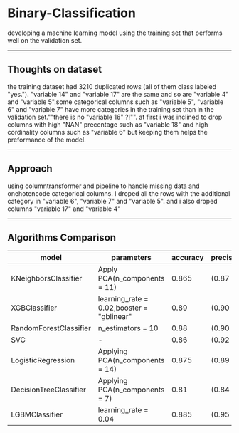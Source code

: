 # Binary-Classification
developing a machine learning model using the training set that performs well on the validation set.

----

## Thoughts on dataset

the training dataset had 3210 duplicated rows (all of them class labeled "yes."). "variable 14" and "variable 17" are the same and so are "variable 4" and "variable 5".some categorical columns such as "variable 5", "variable 6" and "variable 7" have more categories in the training set than in the validation set.""there is no "variable 16" ?!"". at first i was inclined to drop columns with high "NAN" precentage such as "variable 18" and high cordinality columns such as "variable 6" but keeping them helps the preformance of the model. 

----

## Approach

using columntransformer and pipeline to handle missing data and onehotencode categorical columns. I droped all the rows with the additional category in "variable 6", "variable 7" and "variable 5". and i also droped columns "variable 17" and "variable 4"

----

## Algorithms Comparison

| model                  	| parameters                                	| accuracy 	| precision(0/1) 	| f1_score(0/1) 	|
|------------------------	|-------------------------------------------	|----------	|----------------	|---------------	|
| KNeighborsClassifier   	| Apply PCA(n_components = 11)              	| 0.865    	| (0.87 / 0.86)  	| (0.87 / 0.85) 	|
| XGBClassifier          	| learning_rate = 0.02,booster = "gblinear" 	| 0.89     	| (0.90 / 0.88)  	| (0.90 / 0.89) 	|
| RandomForestClassifier 	| n_estimators = 10                         	| 0.88     	| (0.90 / 0.86)  	| (0.89 / 0.87) 	| 
| SVC                    	| -                                         	| 0.86     	| (0.92 / 0.80)  	| (0.86 / 0.86) 	|
| LogisticRegression     	| Applying PCA(n_components = 14)           	| 0.875    	| (0.89 / 0.85)  	| (0.88 / 0.87) 	|
| DecisionTreeClassifier 	| Applying PCA(n_components = 7)            	| 0.81     	| (0.84 / 0.78)  	| (0.82 / 0.80) 	| 
| LGBMClassifier         	| learning_rate = 0.04                      	| 0.885    	| (0.95 / 0.83)  	| (0.89 / 0.88) 	| 
